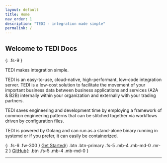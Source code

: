 ```yaml
---
layout: default
title: Home
nav_order: 1
description: "TEDI - integration made simple"
permalink: /
---
```


## Welcome to TEDI Docs
{: .fs-9 }

TEDI makes integration simple.

TEDI is an easy-to-use, cloud-native, high-performant, low-code integration server. TEDI is a low-cost solution to facilitate the movement of your important business data between business applications and services (A2A & B2B) internally within your organization and externally with your trading partners.

TEDI saves engineering and development time by employing a framework of common engineering patterns that can be stitched together via workflows driven by configuration files.

TEDI is powered by Golang and can run as a stand-alone binary running in systemd or if you prefer, it can easily be containerized.



{: .fs-6 .fw-300 }
[Get Started](#getting-started){: .btn .btn-primary .fs-5 .mb-4 .mb-md-0 .mr-2 }
[GitHub](https://github.com/tedi-software/tedi){: .btn .fs-5 .mb-4 .mb-md-0 }

---


